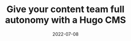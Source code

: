 ---
image: 
  path: https://cc-dam.imgix.net/uploads/events/Tech+Talk+-+David+Large.jpg
  alt: >-
    Black background image with picture of speaker, David Large
date: 2022-07-08
upcoming: false
title: Give your content team full autonomy with a Hugo CMS
content: >-
  Hand over the reins of your Hugo site to your content team with
    CloudCannon.
link: https://www.youtube.com/watch?v=b33pk3GC26o
---